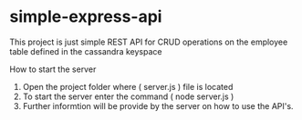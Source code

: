 # simple-express-api
This project is just simple REST API for CRUD operations on the employee table defined in the cassandra keyspace

How to start the server
1) Open the project folder where ( server.js ) file is located
2) To start the server enter the command ( node server.js )
3) Further informtion will be provide by the server on how to use the API's.
